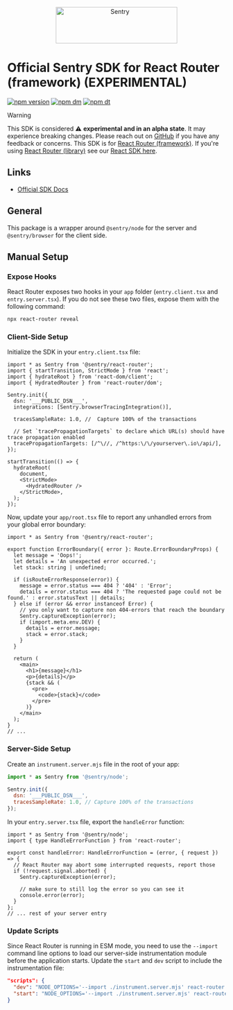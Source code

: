 <p align="center">
  <a href="https://sentry.io/?utm_source=github&utm_medium=logo" target="_blank">
    <img src="https://sentry-brand.storage.googleapis.com/sentry-wordmark-dark-280x84.png" alt="Sentry" width="280" height="84">
  </a>
</p>

# Official Sentry SDK for React Router (framework) (EXPERIMENTAL)

[![npm version](https://img.shields.io/npm/v/@sentry/react-router.svg)](https://www.npmjs.com/package/@sentry/react-router)
[![npm dm](https://img.shields.io/npm/dm/@sentry/react-router.svg)](https://www.npmjs.com/package/@sentry/react-router)
[![npm dt](https://img.shields.io/npm/dt/@sentry/react-router.svg)](https://www.npmjs.com/package/@sentry/react-router)

> [!WARNING]
> This SDK is considered ⚠️ **experimental and in an alpha state**. It may experience breaking changes. Please reach out
> on [GitHub](https://github.com/getsentry/sentry-javascript/issues/) if you have any feedback or concerns. This
> SDK is for [React Router (framework)](https://reactrouter.com/start/framework/installation). If you're using [React Router (library)](https://reactrouter.com/start/library/installation) see our
> [React SDK here](https://docs.sentry.io/platforms/javascript/guides/react/features/react-router/v7/).

## Links

- [Official SDK Docs](https://docs.sentry.io/platforms/javascript/guides/react-router/)

## General

This package is a wrapper around `@sentry/node` for the server and `@sentry/browser` for the client side.

## Manual Setup

### Expose Hooks

React Router exposes two hooks in your `app` folder (`entry.client.tsx` and `entry.server.tsx`).
If you do not see these two files, expose them with the following command:

```bash
npx react-router reveal
```

### Client-Side Setup

Initialize the SDK in your `entry.client.tsx` file:

```tsx
import * as Sentry from '@sentry/react-router';
import { startTransition, StrictMode } from 'react';
import { hydrateRoot } from 'react-dom/client';
import { HydratedRouter } from 'react-router/dom';

Sentry.init({
  dsn: '___PUBLIC_DSN___',
  integrations: [Sentry.browserTracingIntegration()],

  tracesSampleRate: 1.0, //  Capture 100% of the transactions

  // Set `tracePropagationTargets` to declare which URL(s) should have trace propagation enabled
  tracePropagationTargets: [/^\//, /^https:\/\/yourserver\.io\/api/],
});

startTransition(() => {
  hydrateRoot(
    document,
    <StrictMode>
      <HydratedRouter />
    </StrictMode>,
  );
});
```

Now, update your `app/root.tsx` file to report any unhandled errors from your global error boundary:

```tsx {diff} {filename: app/root.tsx}
import * as Sentry from '@sentry/react-router';

export function ErrorBoundary({ error }: Route.ErrorBoundaryProps) {
  let message = 'Oops!';
  let details = 'An unexpected error occurred.';
  let stack: string | undefined;

  if (isRouteErrorResponse(error)) {
    message = error.status === 404 ? '404' : 'Error';
    details = error.status === 404 ? 'The requested page could not be found.' : error.statusText || details;
  } else if (error && error instanceof Error) {
    // you only want to capture non 404-errors that reach the boundary
    Sentry.captureException(error);
    if (import.meta.env.DEV) {
      details = error.message;
      stack = error.stack;
    }
  }

  return (
    <main>
      <h1>{message}</h1>
      <p>{details}</p>
      {stack && (
        <pre>
          <code>{stack}</code>
        </pre>
      )}
    </main>
  );
}
// ...
```

### Server-Side Setup

Create an `instrument.server.mjs` file in the root of your app:

```js {filename: instrument.server.mjs} {"onboardingOptions": {"performance": "7", "profiling": "2, 6, 8"}}
import * as Sentry from '@sentry/node';

Sentry.init({
  dsn: '___PUBLIC_DSN___',
  tracesSampleRate: 1.0, // Capture 100% of the transactions
});
```

In your `entry.server.tsx` file, export the `handleError` function:

```tsx {diff} {filename: entry.server.tsx}
import * as Sentry from '@sentry/node';
import { type HandleErrorFunction } from 'react-router';

export const handleError: HandleErrorFunction = (error, { request }) => {
  // React Router may abort some interrupted requests, report those
  if (!request.signal.aborted) {
    Sentry.captureException(error);

    // make sure to still log the error so you can see it
    console.error(error);
  }
};
// ... rest of your server entry
```

### Update Scripts

Since React Router is running in ESM mode, you need to use the `--import` command line options to load our server-side instrumentation module before the application starts.
Update the `start` and `dev` script to include the instrumentation file:

```json {filename: package.json}
"scripts": {
  "dev": "NODE_OPTIONS='--import ./instrument.server.mjs' react-router dev",
  "start": "NODE_OPTIONS='--import ./instrument.server.mjs' react-router-serve ./build/server/index.js",
}
```
